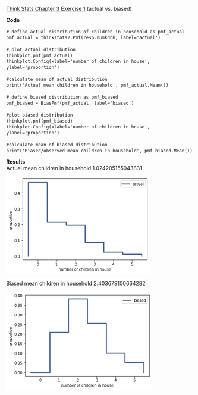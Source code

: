 [Think Stats Chapter 3 Exercise 1](http://greenteapress.com/thinkstats2/html/thinkstats2004.html#toc31) (actual vs. biased)

**Code**  
```
# define actual distribution of children in household as pmf_actual
pmf_actual = thinkstats2.Pmf(resp.numkdhh, label='actual')

# plot actual distribution
thinkplot.pmf(pmf_actual)
thinkplot.Config(xlabel='number of children in house', ylabel='proportion')

#calculate mean of actual distribution
print('Actual mean children in household', pmf_actual.Mean())

# define biased distribution as pmf_biased 
pmf_biased = BiasPmf(pmf_actual, label='biased')

#plot biased distribution
thinkplot.pmf(pmf_biased)
thinkplot.Config(xlabel='number of children in house', ylabel='proportion')

#calculate mean of biased distribution
print('Biased/observed mean children in household', pmf_biased.Mean())
```

**Results**  
Actual mean children in household 1.024205155043831

![PMF of actual distribution of children in household](https://github.com/mattsegall/dsp/blob/master/lessons/statistics/images/chap03_ex1_fig1.png)

Biased mean children in household 2.403679100664282

![PMF of biased distribution of children in household](https://github.com/mattsegall/dsp/blob/master/lessons/statistics/images/chap03_ex1_fig2.png)

